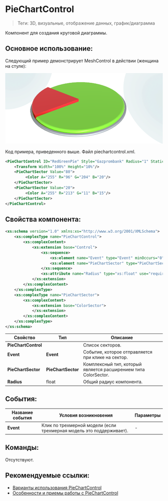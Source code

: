 # PieChartControl
> Теги: 3D, визуальные, отображение данных, график/диаграмма

Компонент для создания круговой диаграммы.  

## Основное использование:

Следующий пример демонстрирует MeshControl в действии (женщина на стуле):

![PieChartControl](.screenshots/PieChartControl.PNG)

Код примера, приведенного выше. Файл piechartcontrol.xml.

```xml
<PieChartControl ID="RedGreenPie" Style="Gazprombank" Radius="1" Static="false">
    <Transform Width="100%" Height="10%"/>
    <PieChartSector Value="80">
         <Color A="255" R="96" G="204" B="20"/>
    </PieChartSector>
    <PieChartSector Value="20">
         <Color A="255" R="213" G="11" B="15"/>
    </PieChartSector>
</PieChartControl>
```

## Свойства компонента:

```xml
<xs:schema version="1.0" xmlns:xs="http://www.w3.org/2001/XMLSchema">
    <xs:complexType name="PieChartControl">
        <xs:complexContent>
            <xs:extension base="Control">
                <xs:sequence>
                    <xs:element name="Event" type="Event" minOccurs="0" />
                    <xs:element name="PieChartSector" type="PieChartSector" minOccurs="0" maxOccurs="unbounded" />
                </xs:sequence>
                <xs:attribute name="Radius" type="xs:float" use="required" />
            </xs:extension>
        </xs:complexContent>
    </xs:complexType>
    <xs:complexType name="PieChartSector">
        <xs:complexContent>
            <xs:extension base="ColorSector">
            </xs:extension>
        </xs:complexContent>
    </xs:complexType>
</xs:schema>
```



| **Свойство**        | **Тип**            | **Описание**                             |
| ------------------- | ------------------ | ---------------------------------------- |
| **PieChartControl** |                    | Список секторов.                         |
| **Event**           | **Event**          | Событие, которое отправляется при клике на сектор. |
| **PieChartSector**  | **PieChartSector** | Комплексный тип, который является расширением типа ColorSector. |
| **Radius**          | float              | Общий радиус компонента.                 |

## События:

| **Название события** | **Условия возникновения**                | **Параметры** |
| -------------------- | ---------------------------------------- | ------------- |
| **Event**            | Клик по трехмерной модели (если трехмерная модель это поддерживает). | -             |

## Команды:

 Отсутствуют.

## Рекомендуемые ссылки:

* [Варианты использования PieChartControl](.presentations/README.md)
* [Особенности и приемы работы с PieChartControl](README_hints.md)

